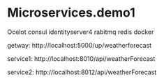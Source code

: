 # Microservices.demo1 
Ocelot consul identityserver4 rabitmq redis docker

getway:
http://localhost:5000/up/weatherforecast

service1:
http://localhost:8010/api/weatherForecast

service2:
http://localhost:8012/api/weatherForecast
